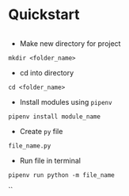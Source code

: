 # Quickstart

```

```

* Make new directory for project

`mkdir <folder_name>`

* cd into directory

`cd <folder_name>`

* Install modules using `pipenv`

`pipenv install module_name`

* Create `py` file

`file_name.py`

* Run file in terminal

`pipenv run python -m file_name`

\`\`

